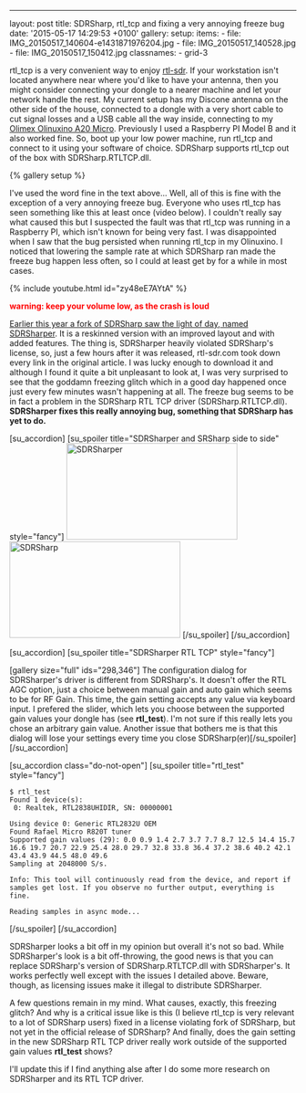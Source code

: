 ---
layout: post
title: SDRSharp, rtl_tcp and fixing a very annoying freeze bug
date: '2015-05-17 14:29:53 +0100'
gallery:
  setup:
    items:
      - file: IMG_20150517_140604-e1431871976204.jpg
      - file: IMG_20150517_140528.jpg
      - file: IMG_20150517_150412.jpg
    classnames:
      - grid-3

rtl_tcp is a very convenient way to enjoy <a href="http://www.rtl-sdr.com/about-rtl-sdr/">rtl-sdr</a>. If your workstation isn't located anywhere near where you'd like to have your antenna, then you might consider connecting your dongle to a nearer machine and let your network handle the rest. My current setup has my Discone antenna on the other side of the house, connected to a dongle with a very short cable to cut signal losses and a USB cable all the way inside, connecting to my <a href="https://www.olimex.com/wiki/A20-OLinuXino-MICRO">Olimex Olinuxino A20 Micro</a>. Previously I used a Raspberry PI Model B and it also worked fine. So, boot up your low power machine, run rtl_tcp and connect to it using your software of choice. SDRSharp supports rtl_tcp out of the box with SDRSharp.RTLTCP.dll.

{% gallery setup %}

I've used the word fine in the text above... Well, all of this is fine with the exception of a very annoying freeze bug. Everyone who uses rtl_tcp has seen something like this at least once (video below). I couldn't really say what caused this but I suspected the fault was that rtl_tcp was running in a Raspberry PI, which isn't known for being very fast. I was disappointed when I saw that the bug persisted when running rtl_tcp in my Olinuxino. I noticed that lowering the sample rate at which SDRSharp ran made the freeze bug happen less often, so I could at least get by for a while in most cases.

{% include youtube.html id="zy48eE7AYtA" %}

<span style="color: #ff0000;">**warning: keep your volume low, as the crash is loud**</span>

<a href="http://www.rtl-sdr.com/sdrsharper-modified-version-sdr/">Earlier this year a fork of SDRSharp saw the light of day, named SDRSharper</a>. It is a reskinned version with an improved layout and with added features. The thing is, SDRSharper heavily violated SDRSharp's license, so, just a few hours after it was released, rtl-sdr.com took down every link in the original article. I was lucky enough to download it and although I found it quite a bit unpleasant to look at, I was very surprised to see that the goddamn freezing glitch which in a good day happened once just every few minutes wasn't happening at all. The freeze bug seems to be in fact a problem in the SDRSharp RTL TCP driver (SDRSharp.RTLTCP.dll). **SDRSharper fixes this really annoying bug, something that SDRSharp has yet to do.**

[su_accordion]
[su_spoiler title="SDRSharper and SRSharp side to side" style="fancy"]
<a href="/wp-content/uploads/2015/05/Screenshot_1.png"><img class="alignnone size-medium wp-image-310" src="/wp-content/uploads/2015/05/Screenshot_1-300x169.png" alt="SDRSharper" width="300" height="169" /></a> <a href="/wp-content/uploads/2015/05/Screenshot_2.png"><img class="alignnone size-medium wp-image-311" src="/wp-content/uploads/2015/05/Screenshot_2-300x169.png" alt="SDRSharp" width="300" height="169" /></a>
[/su_spoiler]
[/su_accordion]

[su_accordion]
[su_spoiler title="SDRSharper RTL TCP" style="fancy"]

[gallery size="full" ids="298,346"]
The configuration dialog for SDRSharper's driver is different from SDRSharp's. It doesn't offer the RTL AGC option, just a choice between manual gain and auto gain which seems to be for RF Gain. This time, the gain setting accepts any value via keyboard input. I prefered the slider, which lets you choose between the supported gain values your dongle has (see **rtl_test**). I'm not sure if this really lets you chose an arbitrary gain value. Another issue that bothers me is that this dialog will lose your settings every time you close SDRSharp(er)[/su_spoiler]
[/su_accordion]

[su_accordion class="do-not-open"]
[su_spoiler title="rtl_test" style="fancy"]

```
$ rtl_test
Found 1 device(s):
 0: Realtek, RTL2838UHIDIR, SN: 00000001

Using device 0: Generic RTL2832U OEM
Found Rafael Micro R820T tuner
Supported gain values (29): 0.0 0.9 1.4 2.7 3.7 7.7 8.7 12.5 14.4 15.7 16.6 19.7 20.7 22.9 25.4 28.0 29.7 32.8 33.8 36.4 37.2 38.6 40.2 42.1 43.4 43.9 44.5 48.0 49.6
Sampling at 2048000 S/s.

Info: This tool will continuously read from the device, and report if
samples get lost. If you observe no further output, everything is fine.

Reading samples in async mode...

```

[/su_spoiler]
[/su_accordion]

SDRSharper looks a bit off in my opinion but overall it's not so bad. While SDRSharper's look is a bit off-throwing, the good news is that you can replace SDRSharp's version of SDRSharp.RTLTCP.dll with SDRSharper's. It works perfectly well except with the issues I detailed above. Beware, though, as licensing issues make it illegal to distribute SDRSharper.

A few questions remain in my mind. What causes, exactly, this freezing glitch? And why is a critical issue like is this (I believe rtl_tcp is very relevant to a lot of SDRSharp users) fixed in a license violating fork of SDRSharp, but not yet in the official release of SDRSharp? And finally, does the gain setting in the new SDRSharp RTL TCP driver really work outside of the supported gain values **rtl_test** shows?

I'll update this if I find anything alse after I do some more research on SDRSharper and its RTL TCP driver.
